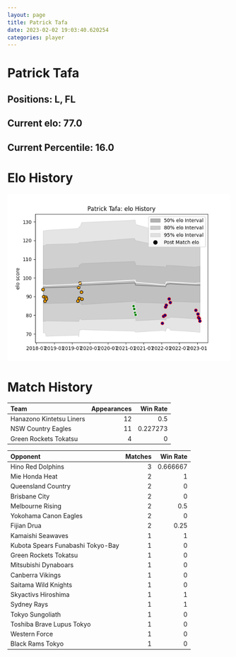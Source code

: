 ```yaml
---  
layout: page  
title: Patrick Tafa  
date: 2023-02-02 19:03:40.620254  
categories: player  
---
```

# Patrick Tafa

## Positions: L, FL

## Current elo: 77.0

## Current Percentile: 16.0

# Elo History


![elo history](history_PatrickTafa.png)
# Match History


| Team                     |   Appearances |   Win Rate |
|:-------------------------|--------------:|-----------:|
| Hanazono Kintetsu Liners |            12 |   0.5      |
| NSW Country Eagles       |            11 |   0.227273 |
| Green Rockets Tokatsu    |             4 |   0        |

| Opponent                          |   Matches |   Win Rate |
|:----------------------------------|----------:|-----------:|
| Hino Red Dolphins                 |         3 |   0.666667 |
| Mie Honda Heat                    |         2 |   1        |
| Queensland Country                |         2 |   0        |
| Brisbane City                     |         2 |   0        |
| Melbourne Rising                  |         2 |   0.5      |
| Yokohama Canon Eagles             |         2 |   0        |
| Fijian Drua                       |         2 |   0.25     |
| Kamaishi Seawaves                 |         1 |   1        |
| Kubota Spears Funabashi Tokyo-Bay |         1 |   0        |
| Green Rockets Tokatsu             |         1 |   0        |
| Mitsubishi Dynaboars              |         1 |   0        |
| Canberra Vikings                  |         1 |   0        |
| Saitama Wild Knights              |         1 |   0        |
| Skyactivs Hiroshima               |         1 |   1        |
| Sydney Rays                       |         1 |   1        |
| Tokyo Sungoliath                  |         1 |   0        |
| Toshiba Brave Lupus Tokyo         |         1 |   0        |
| Western Force                     |         1 |   0        |
| Black Rams Tokyo                  |         1 |   0        |